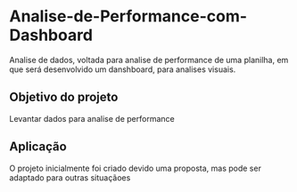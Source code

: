 # Analise-de-Performance-com-Dashboard
Analise de dados, voltada para analise de performance de uma planilha, em que será desenvolvido um danshboard, para analises visuais.

## Objetivo do projeto
Levantar dados para analise de performance

## Aplicação
O projeto inicialmente foi criado devido uma proposta, mas pode ser adaptado para outras situaçãoes


